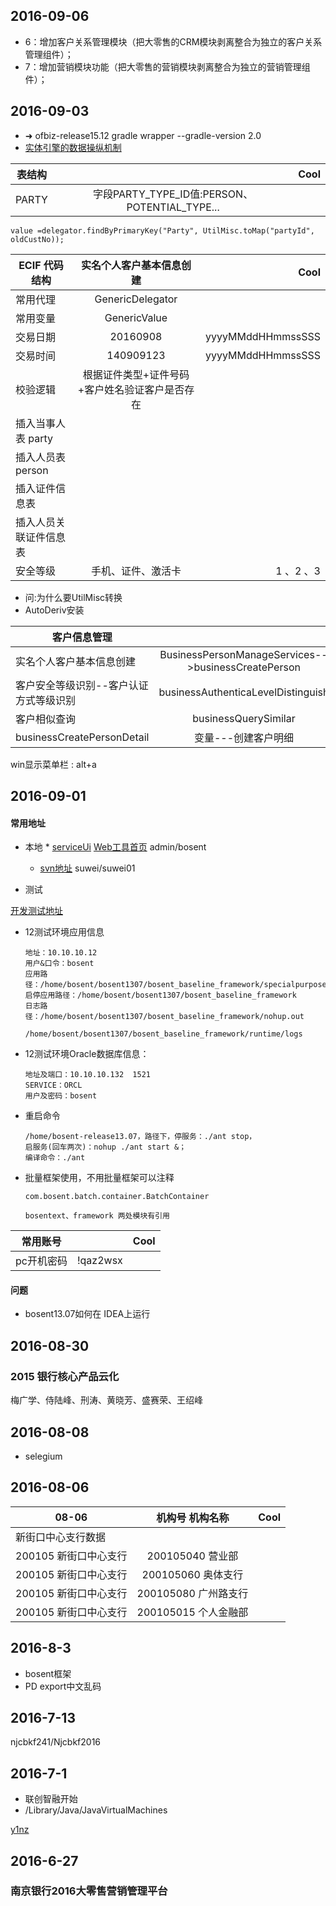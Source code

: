 
## 2016-09-06

*	6：增加客户关系管理模块（把大零售的CRM模块剥离整合为独立的客户关系管理组件）；*	7：增加营销模块功能（把大零售的营销模块剥离整合为独立的营销管理组件）；

## 2016-09-03

*	➜  ofbiz-release15.12 gradle wrapper --gradle-version 2.0
*	[实体引擎的数据操纵机制](http://www.cnblogs.com/jevo/archive/2013/03/13/2958505.html)


| 表结构          |                               | Cool |
|-----------------|:-------------------------------------------:|-----:|
| PARTY    | 字段PARTY_TYPE_ID值:PERSON、POTENTIAL_TYPE...           | |


	value =delegator.findByPrimaryKey("Party", UtilMisc.toMap("partyId", oldCustNo));
	

| ECIF 代码结构          |  实名个人客户基本信息创建                 | Cool |
|-----------------|:-------------------------------------------:|-----:|
| 常用代理    | GenericDelegator| |
| 常用变量    | GenericValue| |
| 交易日期    | 20160908| 	yyyyMMddHHmmssSSS
| 交易时间    | 140909123|  yyyyMMddHHmmssSSS
| 校验逻辑    | 根据证件类型+证件号码+客户姓名验证客户是否存在| |
| 插入当事人表 party| | |
| 插入人员表  person| | |
| 插入证件信息表 | | |
| 插入人员关联证件信息表 | | |
| 安全等级| 手机、证件、激活卡 | 1 、2 、3|

*	问:为什么要UtilMisc转换
*	AutoDeriv安装


| 客户信息管理          |                               | Cool |
|-----------------|:-------------------------------------------:|-----:|
| 实名个人客户基本信息创建    |    BusinessPersonManageServices-->businessCreatePerson    |ECF000100048 |
| 客户安全等级识别--客户认证方式等级识别  |    businessAuthenticaLevelDistinguish              |  |
| 客户相似查询    |    businessQuerySimilar               |  |
| businessCreatePersonDetail      |  变量---创建客户明细           |  |

win显示菜单栏 : alt+a



## 2016-09-01

#### 常用地址

* 本地
	* 
[serviceUi](http://127.0.0.1:8080/serviceUi/) [Web工具首页](http://127.0.0.1:8080/hxfdm/control/main) admin/bosent


	* [svn地址](http://218.249.154.149:6666/svn/开发库/5N-2015-1205-FM/03-基础平台项目)  suwei/suwei01

*	测试

[开发测试地址](http://10.10.10.12:8080/serviceUi/)

*	12测试环境应用信息

		地址：10.10.10.12
		用户&口令：bosent
		应用路径：/home/bosent/bosent1307/bosent_baseline_framework/specialpurpose/ecif
		启停应用路径：/home/bosent/bosent1307/bosent_baseline_framework
		日志路径：/home/bosent/bosent1307/bosent_baseline_framework/nohup.out
							/home/bosent/bosent1307/bosent_baseline_framework/runtime/logs
	
*	12测试环境Oracle数据库信息：

		地址及端口：10.10.10.132	1521
		SERVICE：ORCL
		用户及密码：bosent
		
*	重启命令

		/home/bosent-release13.07，路径下，停服务：./ant stop，
		启服务(回车两次)：nohup ./ant start &；
		编译命令：./ant

*	批量框架使用，不用批量框架可以注释 
 
		com.bosent.batch.container.BatchContainer
	
		bosentext、framework 两处模块有引用		
| 常用账号          |                               | Cool |
|-----------------|:-------------------------------------------:|-----:|
| pc开机密码    |    !qaz2wsx               |  |

#### 问题 
		
*	bosent13.07如何在 IDEA上运行

## 2016-08-30 
### 2015 银行核心产品云化

梅广学、侍陆峰、刑涛、黄晓芳、盛赛荣、王绍峰

## 2016-08-08
*	selegium

## 2016-08-06

| 08-06          |            机构号 机构名称                    | Cool |
|-----------------|:-------------------------------------------:|-----:|
| 新街口中心支行数据    |                   |  |
| 200105 新街口中心支行| 200105040 	营业部	 |  |
| 200105 新街口中心支行| 200105060 	奥体支行 |  |
| 200105 新街口中心支行| 200105080 	广州路支行 |  |
| 200105 新街口中心支行| 200105015 	个人金融部 |  |

## 2016-8-3
*	bosent框架
*	PD export中文乱码

## 2016-7-13

njcbkf241/Njcbkf2016

## 2016-7-1

*	联创智融开始
*	/Library/Java/JavaVirtualMachines

[y1nz](http://www.y1nz.com/html/18819.html)

## 2016-6-27 
### 南京银行2016大零售营销管理平台

